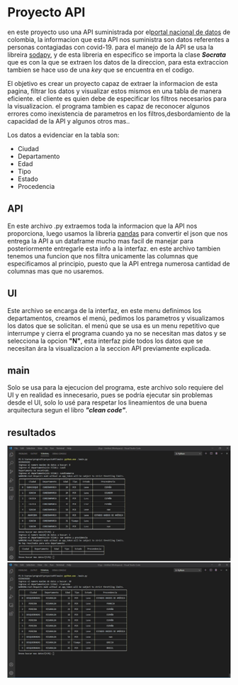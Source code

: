 # Proyecto  API
en este proyecto uso una API suministrada por el[portal nacional de datos](https://www.datos.gov.co/) de colombia, la informacion que esta API nos suministra son datos referentes a personas contagiadas con covid-19. para el manejo de la API se usa la libreira [sodapy](https://pypi.org/project/sodapy/), y de esta libreria en especifico se importa la clase ***Socrata*** que es con la que se extraen los datos de la direccion, para esta extraccion tambien se hace uso de una *key* que se encuentra en el codigo.

El objetivo es crear un proyecto capaz de extraer la informacion de esta pagina, filtrar los datos y visualizar estos mismos en una tabla de manera eficiente. el cliente es quien debe de especificar los filtros necesarios para la visualizacion. el programa tambien es capaz de reconocer algunos errores como inexistencia de parametros en los filtros,desbordamiento de la capacidad de la API y algunos otros mas..

Los datos a evidenciar en la tabla son:
* Ciudad
* Departamento
* Edad
* Tipo
* Estado
* Procedencia

## API

En este archivo .py extraemos toda la informacion que la API nos proporciona, luego usamos la libreria [pandas](https://pandas.pydata.org/) para convertir el json que nos entrega la API a un dataframe mucho mas facil de manejar para posteriormente entregarle esta info a la interfaz. en este archivo tambien tenemos una funcion que nos filtra unicamente las columnas que especificamos al principio, puesto que la API entrega numerosa cantidad de columnas mas que no usaremos.

## UI

Este archivo se encarga de la interfaz, en este menu definimos los departamentos, creamos el menú, pedimos los parametros y visualizamos los datos que se solicitan. el menú que se usa es un menu repetitivo que interrumpe y cierra el programa cuando ya no se necesitan mas datos y se selecciona la opcion **"N"**, esta interfaz pide todos los datos que se necesitan ára la visualizacion a la seccion API previamente explicada.

## main

Solo se usa para la ejecucion del programa, este archivo solo requiere del UI y en realidad es innecesario, pues se podría ejecutar sin problemas desde el UI, solo lo usé para respetar los lineamientos de una buena arquitectura segun el libro ***"clean code"***.

## resultados

![alt text](https://github.com/juan-suarez/miniproyectos-python/blob/main/imagenes/unusual.jpg)
![alt text](https://github.com/juan-suarez/miniproyectos-python/blob/main/imagenes/usual.jpg)
